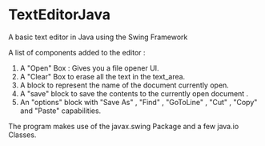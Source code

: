 # TextEditorJava
A basic text editor in Java using the Swing Framework

A list of components added to the editor :
1) A "Open" Box : Gives you a file opener UI.
2) A "Clear" Box to erase all the text in the text_area.
3) A block to represent the name of the document currently open.
4) A "save" block to save the contents to the currently open document .
5) An "options" block with "Save As" , "Find" , "GoToLine" , "Cut" , "Copy" and "Paste" capabilities.

The program makes use of the javax.swing Package and a few java.io Classes.

